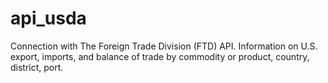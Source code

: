# api_usda
Connection with The Foreign Trade Division (FTD) API. Information on U.S. export, imports, and balance of trade by commodity or product, country, district, port.
